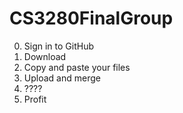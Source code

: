 # CS3280FinalGroup
0. Sign in to GitHub
1. Download
2. Copy and paste your files
3. Upload and merge
4. ????
6. Profit
